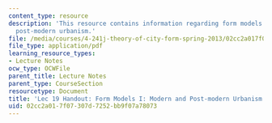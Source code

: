 ```yaml
---
content_type: resource
description: 'This resource contains information regarding form models I: modern and
  post-modern urbanism.'
file: /media/courses/4-241j-theory-of-city-form-spring-2013/02cc2a017f07307d7252bb9f07a78073_MIT4_241JS13_handout19.pdf
file_type: application/pdf
learning_resource_types:
- Lecture Notes
ocw_type: OCWFile
parent_title: Lecture Notes
parent_type: CourseSection
resourcetype: Document
title: 'Lec 19 Handout: Form Models I: Modern and Post-modern Urbanism'
uid: 02cc2a01-7f07-307d-7252-bb9f07a78073
---
```

